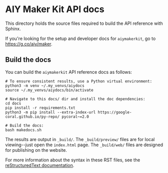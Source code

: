 # AIY Maker Kit API docs

This directory holds the source files required to build the API
reference with Sphinx.

If you're looking for the setup and developer docs for `aiymakerkit`,
go to https://g.co/aiy/maker.

## Build the docs

You can build the `aiymakerkit` API reference docs as follows:

```
# To ensure consistent results, use a Python virtual environment:
python3 -m venv ~/.my_venvs/aiydocs
source ~/.my_venvs/aiydocs/bin/activate

# Navigate to this docs/ dir and install the doc dependencies:
cd docs
pip install -r requirements.txt
python3 -m pip install --extra-index-url https://google-coral.github.io/py-repo/ pycoral~=2.0

# Build the docs:
bash makedocs.sh
```

The results are output in `_build/`. The `_build/preview/` files are for local
viewing--just open the `index.html` page. The `_build/web/` files are designed
for publishing on the website.

For more information about the syntax in these RST files, see the
[reStructuredText documentation](http://www.sphinx-doc.org/en/master/usage/restructuredtext/index.html).
